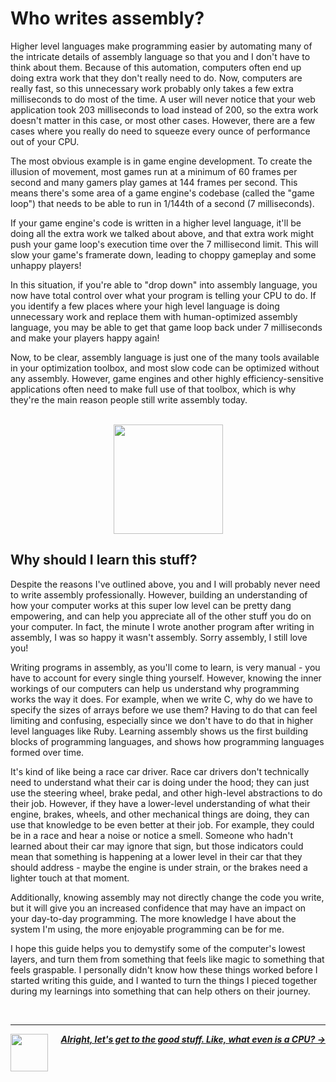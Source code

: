 # Who writes assembly?

Higher level languages make programming easier by automating many of the intricate details of assembly language so that you and I don't have to think about them. Because of this automation, computers often end up doing extra work that they don't really need to do. Now, computers are really fast, so this unnecessary work probably only takes a few extra milliseconds to do most of the time. A user will never notice that your web application took 203 milliseconds to load instead of 200, so the extra work doesn't matter in this case, or most other cases. However, there are a few cases where you really do need to squeeze every ounce of performance out of your CPU.

The most obvious example is in game engine development. To create the illusion of movement, most games run at a minimum of 60 frames per second and many gamers play games at 144 frames per second. This means there's some area of a game engine's codebase (called the "game loop") that needs to be able to run in 1/144th of a second (7 milliseconds).

If your game engine's code is written in a higher level language, it'll be doing all the extra work we talked about above, and that extra work might push your game loop's execution time over the 7 millisecond limit. This will slow your game's framerate down, leading to choppy gameplay and some unhappy players!

In this situation, if you're able to "drop down" into assembly language, you now have total control over what your program is telling your CPU to do. If you identify a few places where your high level language is doing unnecessary work and replace them with human-optimized assembly language, you may be able to get that game loop back under 7 milliseconds and make your players happy again!

Now, to be clear, assembly language is just one of the many tools available in your optimization toolbox, and most slow code can be optimized without any assembly. However, game engines and other highly efficiency-sensitive applications often need to make full use of that toolbox, which is why they're the main reason people still write assembly today.

<p align="center">
  <br />
  <img width="175" src="https://cloud-asomlih8p-hack-club-bot.vercel.app/0toolbox.png" />
</p>

## Why should I learn this stuff?

Despite the reasons I've outlined above, you and I will probably never need to write assembly professionally. However, building an understanding of how your computer works at this super low level can be pretty dang empowering, and can help you appreciate all of the other stuff you do on your computer. In fact, the minute I wrote another program after writing in assembly, I was so happy it wasn't assembly. Sorry assembly, I still love you!

Writing programs in assembly, as you'll come to learn, is very manual - you have to account for every single thing yourself. However, knowing the inner workings of our computers can help us understand why programming works the way it does. For example, when we write C, why do we have to specify the sizes of arrays before we use them? Having to do that can feel limiting and confusing, especially since we don't have to do that in higher level languages like Ruby. Learning assembly shows us the first building blocks of programming languages, and shows how programming languages formed over time.

It's kind of like being a race car driver. Race car drivers don't technically need to understand what their car is doing under the hood; they can just use the steering wheel, brake pedal, and other high-level abstractions to do their job. However, if they have a lower-level understanding of what their engine, brakes, wheels, and other mechanical things are doing, they can use that knowledge to be even better at their job. For example, they could be in a race and hear a noise or notice a smell. Someone who hadn't learned about their car may ignore that sign, but those indicators could mean that something is happening at a lower level in their car that they should address - maybe the engine is under strain, or the brakes need a lighter touch at that moment.

Additionally, knowing assembly may not directly change the code you write, but it will give you an increased confidence that may have an impact on your day-to-day programming. The more knowledge I have about the system I'm using, the more enjoyable programming can be for me.

I hope this guide helps you to demystify some of the computer's lowest layers, and turn them from something that feels like magic to something that feels graspable. I personally didn't know how these things worked before I started writing this guide, and I wanted to turn the things I pieced together during my learnings into something that can help others on their journey.

<br />

---

<a href="/guide/introduction.md">
  <picture>
    <source media="(prefers-color-scheme: dark)" srcset="https://cloud-5aq8uo1rv-hack-club-bot.vercel.app/0backd.png">
    <img align="left" width="60" src="https://cloud-5v3nvbscw-hack-club-bot.vercel.app/0backl.png" />
  </picture>
</a>

<p align="right">
  <em>
    <b>
      <a href="/guide/cpu/cpu.md">
        Alright, let's get to the good stuff. Like, what even is a CPU? →
      </a>
    </b>
  </em>
</p>
